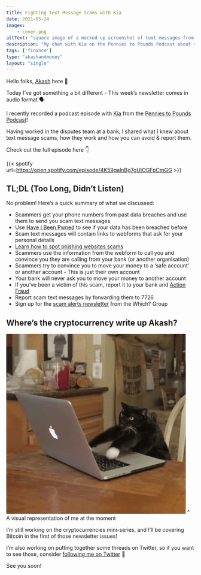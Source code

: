 ```yaml
---
title: Fighting Text Message Scams with Kia
date: 2021-05-24
images: 
    - cover.png
altText: "square image of a mocked up screenshot of text messages from a scammer requesting money"
description: "My chat with Kia on the Pennies to Pounds Podcast about text message scams"
tags: ['finance']
type: "akashandmoney"
layout: "single"
---
```


Hello folks, [Akash](https://twitter.com/akashgoswami_) here 👋

Today I’ve got something a bit different - This week’s newsletter comes in audio format 🗣

I recently recorded a podcast episode with [Kia](https://twitter.com/ikeeyah_/) from the [Pennies to Pounds Podcast](https://twitter.com/PenniesToPound)!

Having worked in the disputes team at a bank, I shared what I knew about text message scams, how they work and how you can avoid & report them.

Check out the full episode here 👇

{{< spotify url=https://open.spotify.com/episode/4K59galnBg7gUiOGFpCmGG >}}


## TL;DL (Too Long, Didn’t Listen)

No problem! Here’s a quick summary of what we discussed:

* Scammers get your phone numbers from past data breaches and use them to send you scam text messages
* Use [Have I Been Pwned](https://haveibeenpwned.com/) to see if your data has been breached before
* Scam text messages will contain links to webforms that ask for your personal details
* [Learn how to spot phishing websites scams](https://monzo.com/blog/behind-the-scenes-of-a-phishing-scam)
* Scammers use the information from the webform to call you and convince you they are calling from your bank (or another organisation)
* Scammers try to convince you to move your money to a ‘safe account’ or another account - This is just their own account
* Your bank will never ask you to move your money to another account
* If you’ve been a victim of this scam, report it to your bank and [Action Fraud](https://www.actionfraud.police.uk/) 
* Report scam text messages by forwarding them to 7726
* Sign up for the [scam alerts newsletter](https://campaigns.which.co.uk/scam-alert-service/) from the Which? Group

## Where’s the cryptocurrency write up Akash?

![cat working gif](cat-working.gif)
^ A visual representation of me at the moment

I’m still working on the cryptocurrencies mini-series, and I’ll be covering Bitcoin in the first of those newsletter issues!

I’m also working on putting together some threads on Twitter, so if you want to see those, consider [following me on Twitter](https://twitter.com/akashgoswami_) 👀

See you soon!